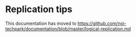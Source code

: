 # Replication tips

This documentation has moved to https://github.com/noi-techpark/documentation/blob/master/logical-replication.md
